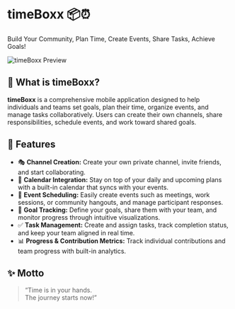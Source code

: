 # timeBoxx 📦⏰

Build Your Community, Plan Time, Create Events, Share Tasks, Achieve Goals!

![timeBoxx Preview](./tr.png)

## 🌟 What is timeBoxx?

**timeBoxx** is a comprehensive mobile application designed to help individuals and teams set goals, plan their time, organize events, and manage tasks collaboratively. Users can create their own channels, share responsibilities, schedule events, and work toward shared goals.

## 🚀 Features

- 🎭 **Channel Creation:** Create your own private channel, invite friends, and start collaborating.
- 📅 **Calendar Integration:** Stay on top of your daily and upcoming plans with a built-in calendar that syncs with your events.
- 🎉 **Event Scheduling:** Easily create events such as meetings, work sessions, or community hangouts, and manage participant responses.
- 🎯 **Goal Tracking:** Define your goals, share them with your team, and monitor progress through intuitive visualizations.
- ✅ **Task Management:** Create and assign tasks, track completion status, and keep your team aligned in real time.
- 📊 **Progress & Contribution Metrics:** Track individual contributions and team progress with built-in analytics.

## ✨ Motto

> “Time is in your hands.  
> The journey starts now!”
